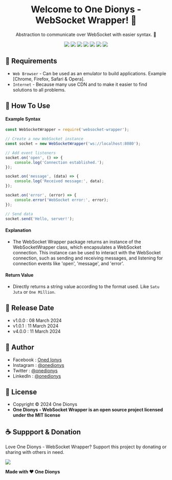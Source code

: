 <h1 align="center">Welcome to One Dionys - WebSocket Wrapper! 👋 </h1>

<p align="center">Abstraction to communicate over WebSocket with easier syntax. 💖 </p>

<p align="center">
<img src="https://img.shields.io/github/contributors/onedionys/onedionys-websocket-wrapper?style=flat-square">
<img src="https://img.shields.io/github/issues/onedionys/onedionys-websocket-wrapper?style=flat-square">
<img src="https://img.shields.io/github/stars/onedionys/onedionys-websocket-wrapper?style=flat-square"> 
<img src="https://img.shields.io/github/forks/onedionys/onedionys-websocket-wrapper?style=flat-square">
<img src="https://img.shields.io/github/last-commit/onedionys/onedionys-websocket-wrapper.svg?style=flat-square">
<img src="https://img.shields.io/github/languages/code-size/onedionys/onedionys-websocket-wrapper?style=flat-square">
<img src="https://img.shields.io/github/license/onedionys/onedionys-websocket-wrapper?style=flat-square">
</p>

## 💾 Requirements

* `Web Browser` - Can be used as an emulator to build applications. Example [Chrome, Firefox, Safari & Opera].
* `Internet` - Because many use CDN and to make it easier to find solutions to all problems.

## 🎯 How To Use

#### Example Syntax

```javascript
const WebSocketWrapper = require('websocket-wrapper');

// Create a new WebSocket instance
const socket = new WebSocketWrapper('ws://localhost:8080');

// Add event listeners
socket.on('open', () => {
    console.log('Connection established.');
});

socket.on('message', (data) => {
    console.log('Received message:', data);
});

socket.on('error', (error) => {
    console.error('WebSocket error:', error);
});

// Send data
socket.send('Hello, server!');
```

#### Explanation

* The WebSocket Wrapper package returns an instance of the WebSocketWrapper class, which encapsulates a WebSocket connection. This instance can be used to interact with the WebSocket connection, such as sending and receiving messages, and listening for connection events like 'open', 'message', and 'error'.

#### Return Value

* Directly returns a string value according to the format used. Like `Satu Juta` or `One Million`.

## 📆 Release Date

* v1.0.0 : 08 March 2024
* v1.0.1 : 11 March 2024
* v4.0.0 : 11 March 2024

## 🧑 Author

* Facebook : <a href="https://www.facebook.com/theonedionys"> Oned Ionys</a>
* Instagram : <a href="https://www.instagram.com/onedionys/"> @onedionys</a>
* Twitter : <a href="https://twitter.com/onedionys"> @onedionys</a>
* LinkedIn :  <a href="https://www.linkedin.com/in/onedionys/"> @onedionys</a>

## 📝 License

* Copyright © 2024 One Dionys
* **One Dionys - WebSocket Wrapper is an open source project licensed under the MIT license**

## ☕️ Suppport & Donation

Love One Dionys - WebSocket Wrapper? Support this project by donating or sharing with others in need.

<a href="https://www.buymeacoffee.com/onedionys"><img src="https://img.shields.io/badge/Buy_Me_A_Coffee-FFDD00?style=for-the-badge&logo=buy-me-a-coffee&logoColor=black"/> </a>

**Made with ❤️ One Dionys**

